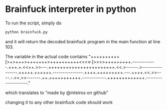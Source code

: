 # Brainfuck interpreter in python

To run the script, simply do 

```bash
python brainfuck.py
```

and it will return the decoded brainfuck program in the main function at line 103.

The variable in the actual code contains "++++++++++[>+>+++>+++++++>++++++++++<<<<-]>>>>+++++++++.------------.+++.+.<<++.>>---.+++++++++++++++++++++++.<<.>------.>----------------.+++++.++++++.---------------.++++.+++++++++.---.++++.<<.>>----.-.<<.>>-------.++.+++++++++++.------------.+++++++++++++.-------------------."

which translates to "made by @inteiros on github"

changing it to any other brainfuck code should work